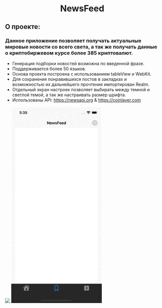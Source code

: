 <h1 align="center">NewsFeed</h1>
<h2 align="center">
  
## О проекте:

### Данное приложение позволяет получать актуальные мировые новости со всего света, а так же получать данные о криптобиржевом курсе более 385 криптовалют.

- Генерация подборки новостей возможна по введенной фразе.
- Поддерживается более 50 языков.
- Основа проекта построена с использованием tableView и WebKit.
- Для сохранения понравившихся постов в закладках и возможностью их дальнейшего прочтения импортирован Realm. 
- Отдельный экран настроек позволяет выбирать между темной и светлой темой, а так же настраивать размер шрифта.
- Использованы API: https://newsapi.org & https://coinlayer.com


![](https://github.com/Komigen/NewsFeed/blob/main/Screen1.gif)
![](https://github.com/Komigen/NewsFeed/blob/main/Screen2.gif)
